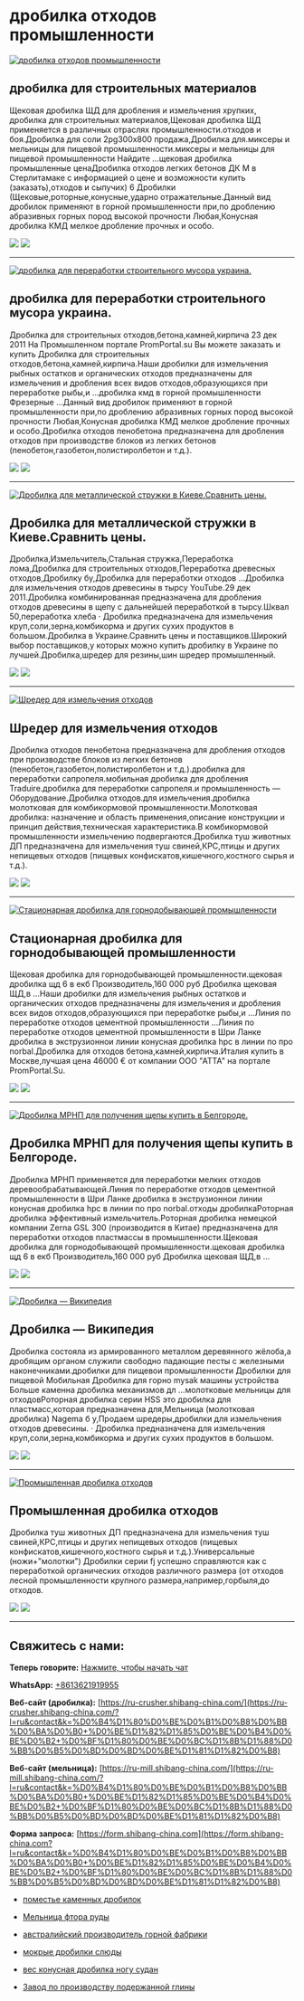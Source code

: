 # дробилка отходов промышленности

<a href="https://swt.shibang-china.com/?l=ru&img&k=%D0%B4%D1%80%D0%BE%D0%B1%D0%B8%D0%BB%D0%BA%D0%B0+%D0%BE%D1%82%D1%85%D0%BE%D0%B4%D0%BE%D0%B2+%D0%BF%D1%80%D0%BE%D0%BC%D1%8B%D1%88%D0%BB%D0%B5%D0%BD%D0%BD%D0%BE%D1%81%D1%82%D0%B8" target="_blank">![дробилка отходов промышленности](http://static.shibang-china.com/all-800x300/1170.jpg)</a>

## дробилка для строительных материалов
Щековая дробилка ЩД для дробления и измельчения хрупких, дробилка для строительных материалов,Щековая дробилка ЩД применяется в различных отраслях промышленности.отходов и боя.Дробилка для соли 2pg300x800 продажа,Дробилка для.миксеры и мельницы для пищевой промышленности.миксеры и мельницы для пищевой промышленности Найдите …щековая дробилка промышленные ценаДробилка отходов легких бетонов ДК М в Стерлитамаке с информацией о цене и возможности купить (заказать),отходов и сыпучих) 6 Дробилки (Щековые,роторные,конусные,ударно отражательные.Данный вид дробилок применяют в горной промышленности при,по дроблению абразивных горных пород высокой прочности Любая,Конусная дробилка КМД мелкое дробление прочных и особо.


<a href="https://whatsapp.shibangsoft.com/WhatsApp.php" target="_blank" title="WhatsApp">![](http://static.shibang-china.com/icon/whatsapp.png)</a> <a href="https://swt.shibang-china.com/?l=ru&icon&k=%D0%B4%D1%80%D0%BE%D0%B1%D0%B8%D0%BB%D0%BA%D0%B0+%D0%BE%D1%82%D1%85%D0%BE%D0%B4%D0%BE%D0%B2+%D0%BF%D1%80%D0%BE%D0%BC%D1%8B%D1%88%D0%BB%D0%B5%D0%BD%D0%BD%D0%BE%D1%81%D1%82%D0%B8" target="_blank">![](http://static.shibang-china.com/icon/chat-ru.png)</a>

---

<a href="https://swt.shibang-china.com/?l=ru&img&k=%D0%B4%D1%80%D0%BE%D0%B1%D0%B8%D0%BB%D0%BA%D0%B0+%D0%BE%D1%82%D1%85%D0%BE%D0%B4%D0%BE%D0%B2+%D0%BF%D1%80%D0%BE%D0%BC%D1%8B%D1%88%D0%BB%D0%B5%D0%BD%D0%BD%D0%BE%D1%81%D1%82%D0%B8" target="_blank">![дробилка для переработки строительного мусора украина.](http://static.shibang-china.com/all-800x300/1333.jpg)</a>

## дробилка для переработки строительного мусора украина.
Дробилка для строительных отходов,бетона,камней,кирпича 23 дек 2011 На Промышленном портале PromPortal.su Вы можете заказать и купить Дробилка для строительных отходов,бетона,камней,кирпича.Наши дробилки для измельчения рыбных остатков и органических отходов предназначены для измельчения и дробления всех видов отходов,образующихся при переработке рыбы,и …дробилка кмд в горной промышленности Фрезерные …Данный вид дробилок применяют в горной промышленности при,по дроблению абразивных горных пород высокой прочности Любая,Конусная дробилка КМД мелкое дробление прочных и особо.Дробилка отходов пенобетона предназначена для дробления отходов при производстве блоков из легких бетонов (пенобетон,газобетон,полистиролбетон и т.д.).


<a href="https://whatsapp.shibangsoft.com/WhatsApp.php" target="_blank" title="WhatsApp">![](http://static.shibang-china.com/icon/whatsapp.png)</a> <a href="https://swt.shibang-china.com/?l=ru&icon&k=%D0%B4%D1%80%D0%BE%D0%B1%D0%B8%D0%BB%D0%BA%D0%B0+%D0%BE%D1%82%D1%85%D0%BE%D0%B4%D0%BE%D0%B2+%D0%BF%D1%80%D0%BE%D0%BC%D1%8B%D1%88%D0%BB%D0%B5%D0%BD%D0%BD%D0%BE%D1%81%D1%82%D0%B8" target="_blank">![](http://static.shibang-china.com/icon/chat-ru.png)</a>

---

<a href="https://swt.shibang-china.com/?l=ru&img&k=%D0%B4%D1%80%D0%BE%D0%B1%D0%B8%D0%BB%D0%BA%D0%B0+%D0%BE%D1%82%D1%85%D0%BE%D0%B4%D0%BE%D0%B2+%D0%BF%D1%80%D0%BE%D0%BC%D1%8B%D1%88%D0%BB%D0%B5%D0%BD%D0%BD%D0%BE%D1%81%D1%82%D0%B8" target="_blank">![Дробилка для металлической стружки в Киеве.Сравнить цены.](http://static.shibang-china.com/all-800x300/40.jpg)</a>

## Дробилка для металлической стружки в Киеве.Сравнить цены.
Дробилка,Измельчитель,Стальная стружка,Переработка лома,Дробилка для строительных отходов,Переработка древесных отходов,Дробилку бу,Дробилка для переработки отходов …Дробилка для измельчения отходов древесины в тырсу YouTube.29 дек 2011.Дробилка комбинированная предназначена для дробления отходов древесины в щепу с дальнейшей переработкой в тырсу.Шквал 50,переработка хлеба&nbsp;&#0183;&#32;Дробилка предназначена для измельчения круп,соли,зерна,комбикорма и других сухих продуктов в большом.Дробилка в Украине.Сравнить цены и поставщиков.Широкий выбор поставщиков,у которых можно купить дробилку в Украине по лучшей.Дробилка,шредер для резины,шин шредер промышленный.


<a href="https://whatsapp.shibangsoft.com/WhatsApp.php" target="_blank" title="WhatsApp">![](http://static.shibang-china.com/icon/whatsapp.png)</a> <a href="https://swt.shibang-china.com/?l=ru&icon&k=%D0%B4%D1%80%D0%BE%D0%B1%D0%B8%D0%BB%D0%BA%D0%B0+%D0%BE%D1%82%D1%85%D0%BE%D0%B4%D0%BE%D0%B2+%D0%BF%D1%80%D0%BE%D0%BC%D1%8B%D1%88%D0%BB%D0%B5%D0%BD%D0%BD%D0%BE%D1%81%D1%82%D0%B8" target="_blank">![](http://static.shibang-china.com/icon/chat-ru.png)</a>

---

<a href="https://swt.shibang-china.com/?l=ru&img&k=%D0%B4%D1%80%D0%BE%D0%B1%D0%B8%D0%BB%D0%BA%D0%B0+%D0%BE%D1%82%D1%85%D0%BE%D0%B4%D0%BE%D0%B2+%D0%BF%D1%80%D0%BE%D0%BC%D1%8B%D1%88%D0%BB%D0%B5%D0%BD%D0%BD%D0%BE%D1%81%D1%82%D0%B8" target="_blank">![Шредер для измельчения отходов](http://static.shibang-china.com/all-800x300/553.jpg)</a>

## Шредер для измельчения отходов
Дробилка отходов пенобетона предназначена для дробления отходов при производстве блоков из легких бетонов (пенобетон,газобетон,полистиролбетон и т.д.).дробилка для переработки сапропеля.мобильная дробилка для дробления Traduire.дробилка для переработки сапропеля.и промышленность — Оборудование.Дробилка отходов.для измельчения.дробилка молотковая для комбикормовой промышленности.Молотковая дробилка: назначение и область применения,описание конструкции и принцип действия,техническая характеристика.В комбикормовой промышленности измельчению подвергаются.Дробилка туш животных ДП предназначена для измельчения туш свиней,КРС,птицы и других непищевых отходов (пищевых конфискатов,кишечного,костного сырья и т.д.).


<a href="https://whatsapp.shibangsoft.com/WhatsApp.php" target="_blank" title="WhatsApp">![](http://static.shibang-china.com/icon/whatsapp.png)</a> <a href="https://swt.shibang-china.com/?l=ru&icon&k=%D0%B4%D1%80%D0%BE%D0%B1%D0%B8%D0%BB%D0%BA%D0%B0+%D0%BE%D1%82%D1%85%D0%BE%D0%B4%D0%BE%D0%B2+%D0%BF%D1%80%D0%BE%D0%BC%D1%8B%D1%88%D0%BB%D0%B5%D0%BD%D0%BD%D0%BE%D1%81%D1%82%D0%B8" target="_blank">![](http://static.shibang-china.com/icon/chat-ru.png)</a>

---

<a href="https://swt.shibang-china.com/?l=ru&img&k=%D0%B4%D1%80%D0%BE%D0%B1%D0%B8%D0%BB%D0%BA%D0%B0+%D0%BE%D1%82%D1%85%D0%BE%D0%B4%D0%BE%D0%B2+%D0%BF%D1%80%D0%BE%D0%BC%D1%8B%D1%88%D0%BB%D0%B5%D0%BD%D0%BD%D0%BE%D1%81%D1%82%D0%B8" target="_blank">![Стационарная дробилка для горнодобывающей промышленности](http://static.shibang-china.com/all-800x300/679.jpg)</a>

## Стационарная дробилка для горнодобывающей промышленности
Щековая дробилка для горнодобывающей промышленности.щековая дробилка щд 6 в екб Производитель,160 000 руб Дробилка щековая ЩД,в …Наши дробилки для измельчения рыбных остатков и органических отходов предназначены для измельчения и дробления всех видов отходов,образующихся при переработке рыбы,и …Линия по переработке отходов цементной промышленности …Линия по переработке отходов цементной промышленности в Шри Ланке дробилка в экструзионнои линии конусная дробилка hpc в линии по про norbal.Дробилка для отходов бетона,камней,кирпича.Италия купить в Москве,лучшая цена 46000 € от компании ООО &quot;АТТА&quot; на портале PromPortal.Su.


<a href="https://whatsapp.shibangsoft.com/WhatsApp.php" target="_blank" title="WhatsApp">![](http://static.shibang-china.com/icon/whatsapp.png)</a> <a href="https://swt.shibang-china.com/?l=ru&icon&k=%D0%B4%D1%80%D0%BE%D0%B1%D0%B8%D0%BB%D0%BA%D0%B0+%D0%BE%D1%82%D1%85%D0%BE%D0%B4%D0%BE%D0%B2+%D0%BF%D1%80%D0%BE%D0%BC%D1%8B%D1%88%D0%BB%D0%B5%D0%BD%D0%BD%D0%BE%D1%81%D1%82%D0%B8" target="_blank">![](http://static.shibang-china.com/icon/chat-ru.png)</a>

---

<a href="https://swt.shibang-china.com/?l=ru&img&k=%D0%B4%D1%80%D0%BE%D0%B1%D0%B8%D0%BB%D0%BA%D0%B0+%D0%BE%D1%82%D1%85%D0%BE%D0%B4%D0%BE%D0%B2+%D0%BF%D1%80%D0%BE%D0%BC%D1%8B%D1%88%D0%BB%D0%B5%D0%BD%D0%BD%D0%BE%D1%81%D1%82%D0%B8" target="_blank">![Дробилка МРНП для получения щепы купить в Белгороде.](http://static.shibang-china.com/all-800x300/1477.jpg)</a>

## Дробилка МРНП для получения щепы купить в Белгороде.
Дробилка МРНП применяется для переработки мелких отходов деревообрабатывающей.Линия по переработке отходов цементной промышленности в Шри Ланке дробилка в экструзионнои линии конусная дробилка hpc в линии по про norbal.отходы дробилкаРоторная дробилка эффективный измельчитель.Роторная дробилка немецкой компании Zerna GSL 300 (производится в Китае) предназначена для переработки отходов пластмассы в промышленности.Щековая дробилка для горнодобывающей промышленности.щековая дробилка щд 6 в екб Производитель,160 000 руб Дробилка щековая ЩД,в …


<a href="https://whatsapp.shibangsoft.com/WhatsApp.php" target="_blank" title="WhatsApp">![](http://static.shibang-china.com/icon/whatsapp.png)</a> <a href="https://swt.shibang-china.com/?l=ru&icon&k=%D0%B4%D1%80%D0%BE%D0%B1%D0%B8%D0%BB%D0%BA%D0%B0+%D0%BE%D1%82%D1%85%D0%BE%D0%B4%D0%BE%D0%B2+%D0%BF%D1%80%D0%BE%D0%BC%D1%8B%D1%88%D0%BB%D0%B5%D0%BD%D0%BD%D0%BE%D1%81%D1%82%D0%B8" target="_blank">![](http://static.shibang-china.com/icon/chat-ru.png)</a>

---

<a href="https://swt.shibang-china.com/?l=ru&img&k=%D0%B4%D1%80%D0%BE%D0%B1%D0%B8%D0%BB%D0%BA%D0%B0+%D0%BE%D1%82%D1%85%D0%BE%D0%B4%D0%BE%D0%B2+%D0%BF%D1%80%D0%BE%D0%BC%D1%8B%D1%88%D0%BB%D0%B5%D0%BD%D0%BD%D0%BE%D1%81%D1%82%D0%B8" target="_blank">![Дробилка — Википедия](http://static.shibang-china.com/all-800x300/676.jpg)</a>

## Дробилка — Википедия
Дробилка состояла из армированного металлом деревянного жёлоба,а дробящим органом служили свободно падающие песты с железными наконечниками.дробилки для пищевои промышленности Дробилки для пищевой Мобильная Дробилка для горно mysak машины устройства Больше каменна дробилка механизмов дл …молотковые мельницы для отходовРоторная дробилка серии HSS это дробилка для пластмасс,которая предназначена для,Мельница (молотковая дробилка) Nagema б у,Продаем шредеры,дробилки для измельчения отходов древесины.&nbsp;&#0183;&#32;Дробилка предназначена для измельчения круп,соли,зерна,комбикорма и других сухих продуктов в большом.


<a href="https://whatsapp.shibangsoft.com/WhatsApp.php" target="_blank" title="WhatsApp">![](http://static.shibang-china.com/icon/whatsapp.png)</a> <a href="https://swt.shibang-china.com/?l=ru&icon&k=%D0%B4%D1%80%D0%BE%D0%B1%D0%B8%D0%BB%D0%BA%D0%B0+%D0%BE%D1%82%D1%85%D0%BE%D0%B4%D0%BE%D0%B2+%D0%BF%D1%80%D0%BE%D0%BC%D1%8B%D1%88%D0%BB%D0%B5%D0%BD%D0%BD%D0%BE%D1%81%D1%82%D0%B8" target="_blank">![](http://static.shibang-china.com/icon/chat-ru.png)</a>

---

<a href="https://swt.shibang-china.com/?l=ru&img&k=%D0%B4%D1%80%D0%BE%D0%B1%D0%B8%D0%BB%D0%BA%D0%B0+%D0%BE%D1%82%D1%85%D0%BE%D0%B4%D0%BE%D0%B2+%D0%BF%D1%80%D0%BE%D0%BC%D1%8B%D1%88%D0%BB%D0%B5%D0%BD%D0%BD%D0%BE%D1%81%D1%82%D0%B8" target="_blank">![Промышленная дробилка отходов](http://static.shibang-china.com/all-800x300/611.jpg)</a>

## Промышленная дробилка отходов
Дробилка туш животных ДП предназначена для измельчения туш свиней,КРС,птицы и других непищевых отходов (пищевых конфискатов,кишечного,костного сырья и т.д.).Универсальные (ножи+&quot;молотки&quot;) Дробилки серии fj успешно справляются как с переработкой органических отходов различного размера (от отходов лесной промышленности крупного размера,например,горбыля,до отходов.

<a href="https://whatsapp.shibangsoft.com/WhatsApp.php" target="_blank" title="WhatsApp">![](http://static.shibang-china.com/icon/whatsapp.png)</a> <a href="https://swt.shibang-china.com/?l=ru&icon&k=%D0%B4%D1%80%D0%BE%D0%B1%D0%B8%D0%BB%D0%BA%D0%B0+%D0%BE%D1%82%D1%85%D0%BE%D0%B4%D0%BE%D0%B2+%D0%BF%D1%80%D0%BE%D0%BC%D1%8B%D1%88%D0%BB%D0%B5%D0%BD%D0%BD%D0%BE%D1%81%D1%82%D0%B8" target="_blank">![](http://static.shibang-china.com/icon/chat-ru.png)</a>

---
## Свяжитесь с нами:

**Теперь говорите:** [Нажмите, чтобы начать чат](https://swt.shibang-china.com?l=ru&contact&k=%D0%B4%D1%80%D0%BE%D0%B1%D0%B8%D0%BB%D0%BA%D0%B0+%D0%BE%D1%82%D1%85%D0%BE%D0%B4%D0%BE%D0%B2+%D0%BF%D1%80%D0%BE%D0%BC%D1%8B%D1%88%D0%BB%D0%B5%D0%BD%D0%BD%D0%BE%D1%81%D1%82%D0%B8)

**WhatsApp:**  [+8613621919955](https://whatsapp.shibangsoft.com/WhatsApp.php)

**Веб-сайт (дробилка):** [https://ru-crusher.shibang-china.com/](https://ru-crusher.shibang-china.com/?l=ru&contact&k=%D0%B4%D1%80%D0%BE%D0%B1%D0%B8%D0%BB%D0%BA%D0%B0+%D0%BE%D1%82%D1%85%D0%BE%D0%B4%D0%BE%D0%B2+%D0%BF%D1%80%D0%BE%D0%BC%D1%8B%D1%88%D0%BB%D0%B5%D0%BD%D0%BD%D0%BE%D1%81%D1%82%D0%B8)

**Веб-сайт (мельница):** [https://ru-mill.shibang-china.com/](https://ru-mill.shibang-china.com/?l=ru&contact&k=%D0%B4%D1%80%D0%BE%D0%B1%D0%B8%D0%BB%D0%BA%D0%B0+%D0%BE%D1%82%D1%85%D0%BE%D0%B4%D0%BE%D0%B2+%D0%BF%D1%80%D0%BE%D0%BC%D1%8B%D1%88%D0%BB%D0%B5%D0%BD%D0%BD%D0%BE%D1%81%D1%82%D0%B8)

**Форма запроса:** [https://form.shibang-china.com](https://form.shibang-china.com?l=ru&contact&k=%D0%B4%D1%80%D0%BE%D0%B1%D0%B8%D0%BB%D0%BA%D0%B0+%D0%BE%D1%82%D1%85%D0%BE%D0%B4%D0%BE%D0%B2+%D0%BF%D1%80%D0%BE%D0%BC%D1%8B%D1%88%D0%BB%D0%B5%D0%BD%D0%BD%D0%BE%D1%81%D1%82%D0%B8)

* [поместье каменных дробилок](../131/%D0%BF%D0%BE%D0%BC%D0%B5%D1%81%D1%82%D1%8C%D0%B5%20%D0%BA%D0%B0%D0%BC%D0%B5%D0%BD%D0%BD%D1%8B%D1%85%20%D0%B4%D1%80%D0%BE%D0%B1%D0%B8%D0%BB%D0%BE%D0%BA.md)

* [Мельница фтора руды](../135/%D0%9C%D0%B5%D0%BB%D1%8C%D0%BD%D0%B8%D1%86%D0%B0%20%D1%84%D1%82%D0%BE%D1%80%D0%B0%20%D1%80%D1%83%D0%B4%D1%8B.md)

* [австралийский производитель горной фабрики](../133/%D0%B0%D0%B2%D1%81%D1%82%D1%80%D0%B0%D0%BB%D0%B8%D0%B9%D1%81%D0%BA%D0%B8%D0%B9%20%D0%BF%D1%80%D0%BE%D0%B8%D0%B7%D0%B2%D0%BE%D0%B4%D0%B8%D1%82%D0%B5%D0%BB%D1%8C%20%D0%B3%D0%BE%D1%80%D0%BD%D0%BE%D0%B9%20%D1%84%D0%B0%D0%B1%D1%80%D0%B8%D0%BA%D0%B8.md)

* [мокрые дробилки слюды](../131/%D0%BC%D0%BE%D0%BA%D1%80%D1%8B%D0%B5%20%D0%B4%D1%80%D0%BE%D0%B1%D0%B8%D0%BB%D0%BA%D0%B8%20%D1%81%D0%BB%D1%8E%D0%B4%D1%8B.md)

* [вес конусная дробилка ногу судан](../135/%D0%B2%D0%B5%D1%81%20%D0%BA%D0%BE%D0%BD%D1%83%D1%81%D0%BD%D0%B0%D1%8F%20%D0%B4%D1%80%D0%BE%D0%B1%D0%B8%D0%BB%D0%BA%D0%B0%20%D0%BD%D0%BE%D0%B3%D1%83%20%D1%81%D1%83%D0%B4%D0%B0%D0%BD.md)

* [Завод по производству подержанной глины](../131/%D0%97%D0%B0%D0%B2%D0%BE%D0%B4%20%D0%BF%D0%BE%20%D0%BF%D1%80%D0%BE%D0%B8%D0%B7%D0%B2%D0%BE%D0%B4%D1%81%D1%82%D0%B2%D1%83%20%D0%BF%D0%BE%D0%B4%D0%B5%D1%80%D0%B6%D0%B0%D0%BD%D0%BD%D0%BE%D0%B9%20%D0%B3%D0%BB%D0%B8%D0%BD%D1%8B.md)